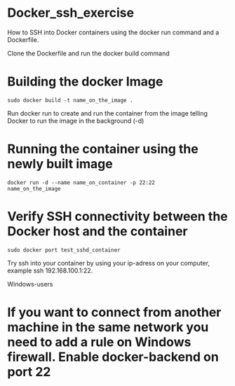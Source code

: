 # Docker_ssh_exercise

How to SSH into Docker containers using the docker run command and a Dockerfile.

Clone the Dockerfile and run the docker build command 

# Building the docker Image
<code>sudo docker build -t name_on_the_image . </code>

Run docker run to create and run the container from the image telling Docker to run the image in the background (-d)

# Running the container using the newly built image
<code>docker run -d --name name_on_container -p 22:22 name_on_the_image </code>


# Verify SSH connectivity between the Docker host and the container
<code>sudo docker port test_sshd_container </code>

Try ssh into your container by using your ip-adress on your computer, example ssh 192.168.100.1:22.

Windows-users
# If you want to connect from another machine in the same network you need to add a rule on Windows firewall. Enable docker-backend on port 22
